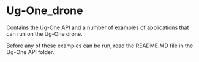 # Ug-One_drone

Contains the Ug-One API and a number of examples of applications that can run on the Ug-One drone.

Before any of these examples can be run, read the README.MD file in the Ug-One API folder.
